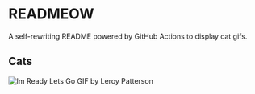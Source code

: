 # READMEOW

A self-rewriting README powered by GitHub Actions to display cat gifs.

## Cats

![Im Ready Lets Go GIF by Leroy Patterson](https://media2.giphy.com/media/CjmvTCZf2U3p09Cn0h/200.gif?cid=9acd02da60pw48hpgjh4i3hnywwn610607jeyceqshk0snbp&ep=v1_gifs_search&rid=200.gif&ct=g)
